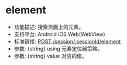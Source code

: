 # element

* 功能描述: 搜索页面上的元素。
* 支持平台: Android iOS Web(WebView)
* 标准链接: [POST /session/:sessionId/element](https://w3c.github.io/webdriver/#elements)
* 参数: {string} using 元素定位器策略。
* 参数: {string} value 对应的值。